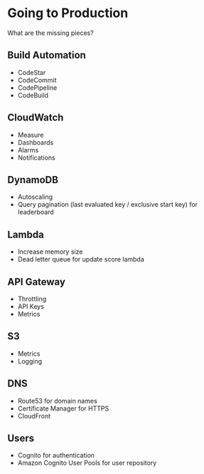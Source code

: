 # Going to Production

What are the missing pieces?


## Build Automation

- CodeStar
- CodeCommit
- CodePipeline
- CodeBuild


## CloudWatch

- Measure
- Dashboards
- Alarms
- Notifications


## DynamoDB

- Autoscaling
- Query pagination (last evaluated key / exclusive start key) for leaderboard


## Lambda

- Increase memory size
- Dead letter queue for update score lambda


## API Gateway

- Throttling
- API Keys
- Metrics


## S3

- Metrics
- Logging


## DNS

- Route53 for domain names
- Certificate Manager for HTTPS
- CloudFront


## Users

- Cognito for authentication
- Amazon Cognito User Pools for user repository